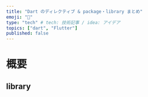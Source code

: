 ```yaml
---
title: "Dart のディレクティブ & package・library まとめ"
emoji: "🐙"
type: "tech" # tech: 技術記事 / idea: アイデア
topics: ["dart", "Flutter"]
published: false
---
```


# 概要

## library
